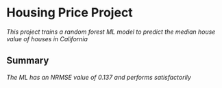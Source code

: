 # Housing Price Project
*This project trains a random forest ML model to predict the median house value of houses in California*

## Summary
*The ML has an NRMSE value of 0.137 and performs satisfactorily*




